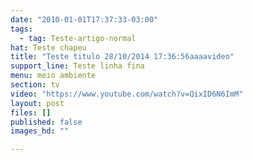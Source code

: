 ```yaml
---
date: "2010-01-01T17:37:33-03:00"
tags:
  - tag: Teste-artigo-normal
hat: Teste chapeu
title: "Teste titulo 28/10/2014 17:36:56aaaavideo"
support_line: Teste linha fina
menu: meio ambiente
section: tv
video: "https://www.youtube.com/watch?v=QixID6N6ImM"
layout: post
files: []
published: false
images_hd: ""

---
```

